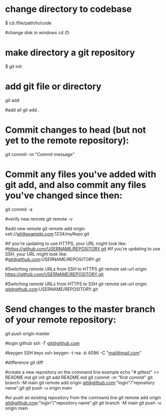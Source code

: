 # change directory to codebase
$ cd /file/path/to/code

#change disk in windows
 cd /D

# make directory a git repository
$ git init

# add git file or directory
git add <file or directory name>

#add all
git add .

# Commit changes to head (but not yet to the remote repository):
git commit -m "Commit message"

# Commit any files you've added with git add, and also commit any files you've changed since then:
git commit -a

#verify new remote
git remote -v

#add new remote
git remote add origin ssh://git@example.com:1234/myRepo.git

#if you're updating to use HTTPS, your URL might look like:
#https://github.com/USERNAME/REPOSITORY.git
#If you're updating to use SSH, your URL might look like:
#git@github.com:USERNAME/REPOSITORY.git

#Switching remote URLs from SSH to HTTPS
git remote set-url origin https://github.com/USERNAME/REPOSITORY.git

#Switching remote URLs from HTTPS to SSH
git remote set-url origin git@github.com:USERNAME/REPOSITORY.git

# Send changes to the master branch of your remote repository:	
git push origin master

#login github
ssh -T git@github.com

#keygen SSH keys
ssh-keygen -t rsa -b 4096 -C "mail@mail.com"

#difference
git diff

#create a new repository on the command line example
echo "# gittest" >> README.md
git init
git add README.md
git commit -m "first commit"
git branch -M main
git remote add origin git@github.com:"login"/"repository name".git
git push -u origin main

#or push an existing repository from the command line
git remote add origin git@github.com:"login"/"repository name".git
git branch -M main
git push -u origin main
